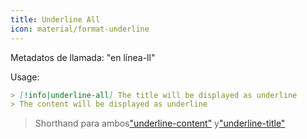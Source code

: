 ```yaml
---
title: Underline All
icon: material/format-underline
---
```


Metadatos de llamada: "en línea-ll"

Usage:

```md
> [!info|underline-all] The title will be displayed as underline
> The content will be displayed as underline
```
> Shorthand para ambos["underline-content"](../content-styling/page-12.md)
> y["underline-title"](../title-styling/page-22.md)

